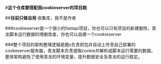 #**这个仓库要搭配我cookieserver的项目跑**




##**目前只做自用**
收集库，我不是作者


###cookieserver是一个很小的fastapi项目，你也可以只有项目的新建删除，青龙脚本运行数据的增删改查，你也可以自建一个cookieserver

###整个项目的架构整理逻辑是圈x负责抓包并自动上传至自己部署的cookeserver服务器，青龙脚本负责提取cookie并解析成脚本运行需要的数据。整体架构避免了使用青龙的环境变量，提升数据安全及青龙的运行稳定。
